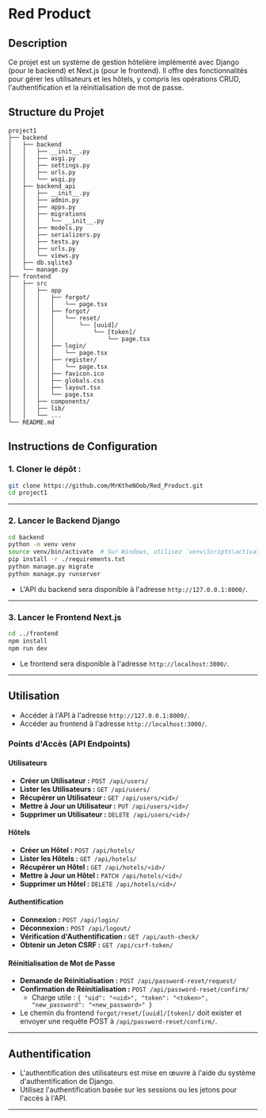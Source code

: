 # Red Product

## Description

Ce projet est un système de gestion hôtelière implémenté avec Django (pour le backend) et Next.js (pour le frontend). Il offre des fonctionnalités pour gérer les utilisateurs et les hôtels, y compris les opérations CRUD, l'authentification et la réinitialisation de mot de passe.

## Structure du Projet

```
project1
├── backend
│   ├── backend
│   │   ├── __init__.py
│   │   ├── asgi.py
│   │   ├── settings.py
│   │   ├── urls.py
│   │   └── wsgi.py
│   ├── backend_api
│   │   ├── __init__.py
│   │   ├── admin.py
│   │   ├── apps.py
│   │   ├── migrations
│   │   │   └── __init__.py
│   │   ├── models.py
│   │   ├── serializers.py
│   │   ├── tests.py
│   │   ├── urls.py
│   │   └── views.py
│   ├── db.sqlite3
│   └── manage.py
├── frontend
│   ├── src
│   │   ├── app
│   │   │   ├── forgot/
│   │   │   │   └── page.tsx
│   │   │   ├── forgot/
│   │   │   │   └── reset/
│   │   │   │       └── [uuid]/
│   │   │   │           └── [token]/
│   │   │   │               └── page.tsx
│   │   │   ├── login/
│   │   │   │   └── page.tsx
│   │   │   ├── register/
│   │   │   │   └── page.tsx
│   │   │   ├── favicon.ico
│   │   │   ├── globals.css
│   │   │   ├── layout.tsx
│   │   │   └── page.tsx
│   │   ├── components/
│   │   ├── lib/
│   │   └── ...
└── README.md
```

## Instructions de Configuration

### 1\. Cloner le dépôt :

```bash
git clone https://github.com/MrKtheNOob/Red_Product.git
cd project1
```

-----

### 2\. Lancer le Backend Django

```bash
cd backend
python -m venv venv
source venv/bin/activate  # Sur Windows, utilisez `venv\Scripts\activate`
pip install -r ./requirements.txt
python manage.py migrate
python manage.py runserver
```

  - L'API du backend sera disponible à l'adresse `http://127.0.0.1:8000/`.

-----

### 3\. Lancer le Frontend Next.js

```bash
cd ../frontend
npm install
npm run dev
```

  - Le frontend sera disponible à l'adresse `http://localhost:3000/`.

-----

## Utilisation

  - Accéder à l'API à l'adresse `http://127.0.0.1:8000/`.
  - Accéder au frontend à l'adresse `http://localhost:3000/`.

### Points d'Accès (API Endpoints)

#### Utilisateurs

  - **Créer un Utilisateur :** `POST /api/users/`
  - **Lister les Utilisateurs :** `GET /api/users/`
  - **Récupérer un Utilisateur :** `GET /api/users/<id>/`
  - **Mettre à Jour un Utilisateur :** `PUT /api/users/<id>/`
  - **Supprimer un Utilisateur :** `DELETE /api/users/<id>/`

#### Hôtels

  - **Créer un Hôtel :** `POST /api/hotels/`
  - **Lister les Hôtels :** `GET /api/hotels/`
  - **Récupérer un Hôtel :** `GET /api/hotels/<id>/`
  - **Mettre à Jour un Hôtel :** `PATCH /api/hotels/<id>/`
  - **Supprimer un Hôtel :** `DELETE /api/hotels/<id>/`

#### Authentification

  - **Connexion :** `POST /api/login/`
  - **Déconnexion :** `POST /api/logout/`
  - **Vérification d'Authentification :** `GET /api/auth-check/`
  - **Obtenir un Jeton CSRF :** `GET /api/csrf-token/`

#### Réinitialisation de Mot de Passe

  - **Demande de Réinitialisation :** `POST /api/password-reset/request/`
  - **Confirmation de Réinitialisation :** `POST /api/password-reset/confirm/`
      - Charge utile : `{ "uid": "<uid>", "token": "<token>", "new_password": "<new_password>" }`
  - Le chemin du frontend `forgot/reset/[uuid]/[token]/` doit exister et envoyer une requête POST à `/api/password-reset/confirm/`.

-----

## Authentification

  - L'authentification des utilisateurs est mise en œuvre à l'aide du système d'authentification de Django.
  - Utilisez l'authentification basée sur les sessions ou les jetons pour l'accès à l'API.

-----
